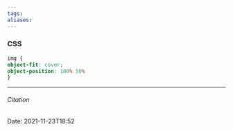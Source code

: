 ```yaml
---
tags: 
aliases: 
---
```

### CSS
```css
img {
object-fit: cover;
object-position: 100% 50%
}

```


---
###### Citation
Date: 2021-11-23T18:52
